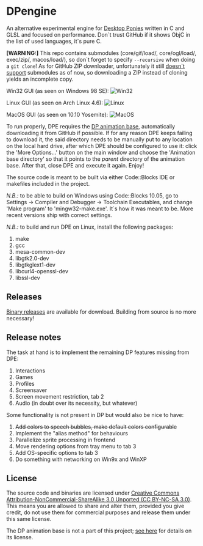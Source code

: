 # DPengine

An alternative experimental engine for
[Desktop Ponies](https://github.com/RoosterDragon/Desktop-Ponies)
written in C and GLSL and focused on performance. Don\`t trust GitHub if it
shows ObjC in the list of used languages, it\`s pure C.

**[WARNING:]** This repo contains submodules (core/gif/load/, core/ogl/load/,
exec/zip/, macos/load/), so don\`t forget to specify `--recursive` when
doing a `git clone`! As for GitHub ZIP downloader, unfortunately it still
[doesn\`t support](https://stackoverflow.com/q/12936014) submodules as of now,
so downloading a ZIP instead of cloning yields an incomplete copy.

Win32 GUI (as seen on Windows 98 SE):
![Win32](https://www.ponychan.net/fan/src/1466830858097.png)

Linux GUI (as seen on Arch Linux 4.6):
![Linux](https://www.ponychan.net/fan/src/1466929218785.png)

MacOS GUI (as seen on 10.10 Yosemite):
![MacOS](https://www.ponychan.net/fan/src/1470521199962.png)

To run properly, DPE requires the
[DP animation base](https://github.com/RoosterDragon/Desktop-Ponies/tree/master/Content),
automatically downloading it from GitHub if possible. If for any reason DPE
keeps failing to download it, the said directory needs to be manually put to
any location on the local hard drive, after which DPE should be configured to
use it: click the 'More Options...' button on the main window and choose the
'Animation base directory' so that it points to the *parent* directory of the
animation base. After that, close DPE and execute it again. Enjoy!

The source code is meant to be built via either Code::Blocks IDE or makefiles
included in the project.

*N.B.:* to be able to build on Windows using Code::Blocks 10.05, go to
Settings → Compiler and Debugger → Toolchain Executables, and change
'Make program' to 'mingw32-make.exe'. It`s how it was meant to be.
More recent versions ship with correct settings.

*N.B.:* to build and run DPE on Linux, install the following packages:

1. make
1. gcc
1. mesa-common-dev
1. libgtk2.0-dev
1. libgtkglext1-dev
1. libcurl4-openssl-dev
1. libssl-dev

## Releases

[Binary releases](https://github.com/hidefromkgb/DPengine/releases)
are available for download. Building from source is no more necessary!

## Release notes

The task at hand is to implement the remaining DP features missing from DPE:

1. Interactions
1. Games
1. Profiles
1. Screensaver
1. Screen movement restriction, tab 2
1. Audio (in doubt over its necessity, but whatever)

Some functionality is not present in DP but would also be nice to have:

1. ~~Add colors to speech bubbles, make default colors configurable~~
1. Implement the "alias method" for behaviours
1. Parallelize sprite processing in frontend
1. Move rendering options from tray menu to tab 3
1. Add OS-specific options to tab 3
1. Do something with networking on Win9x and WinXP

## License

The source code and binaries are licensed under
[Creative Commons Attribution-NonCommercial-ShareAlike 3.0 Unported (CC BY-NC-SA 3.0)](http://creativecommons.org/licenses/by-nc-sa/3.0/).
This means you are allowed to share and alter them, provided you give credit,
do not use them for commercial purposes and release them under this same
license.

The DP animation base is not a part of this project;
[see here](https://github.com/RoosterDragon/Desktop-Ponies#license)
for details on its license.
